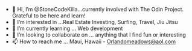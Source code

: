 - 👋 Hi, I’m @StoneCodeKilla...currently involved with The Odin Project. Grateful to be here and learn!
- 👀 I’m interested in ...Real Estate Investing, Surfing, Travel, Jiu Jitsu 
- 🌱 I’m currently learning ... Web development
- 💞️ I’m looking to collaborate on ... anything that I find fun or interesting
- 📫 How to reach me ... Maui, Hawaii -  Orlandomeadows@aol.com 

<!---
StoneCodeKilla/StoneCodeKilla is a ✨ special ✨ repository because its `README.md` (this file) appears on your GitHub profile.
You can click the Preview link to take a look at your changes.
--->
